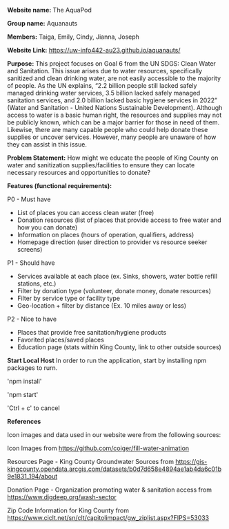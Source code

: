 **Website name:** The AquaPod

**Group name:** Aquanauts

**Members:** Taiga, Emily, Cindy, Jianna, Joseph

**Website Link:** https://uw-info442-au23.github.io/aquanauts/

**Purpose:**
This project focuses on Goal 6 from the UN SDGS: Clean Water and Sanitation. This issue arises due to water resources, specifically sanitized and clean drinking water, are not easily accessible to the majority of people. As the UN explains, “2.2 billion people still lacked safely managed drinking water services, 3.5 billion lacked safely managed sanitation services, and 2.0 billion lacked basic hygiene services in 2022” (Water and Sanitation - United Nations Sustainable Development). Although access to water is a basic human right, the resources and supplies may not be publicly known, which can be a major barrier for those in need of them. Likewise, there are many capable people who could help donate these supplies or uncover services. However, many people are unaware of how they can assist in this issue.


**Problem Statement:**
How might we educate the people of King County on water and sanitization supplies/facilities to ensure they can locate necessary resources and opportunities to donate?


**Features (functional requirements):**


P0 - Must have
- List of places you can access clean water (free)
- Donation resources (list of places that provide access to free water and how you can donate)
- Information on places (hours of operation, qualifiers, address)
- Homepage direction (user direction to provider vs resource seeker screens)


P1 - Should have
- Services available at each place (ex. Sinks, showers, water bottle refill stations, etc.)
- Filter by donation type (volunteer, donate money, donate resources)
- Filter by service type or facility type
- Geo-location + filter by distance (Ex. 10 miles away or less)


P2 - Nice to have
- Places that provide free sanitation/hygiene products
- Favorited places/saved places
- Education page (stats within King County, link to other outside sources)


**Start Local Host**
In order to run the application, start by installing npm packages to rurn. 

'npm install' 

'npm start'

'Ctrl + c' to cancel 

**References**

Icon images and data used in our website were from the following sources:

Icon Images from https://github.com/coiger/fill-water-animation

Resources Page - King County Groundwater Sources from https://gis-kingcounty.opendata.arcgis.com/datasets/b0d7d658e4894ae1ab4da6c01b9e1831_194/about

Donation Page - Organization promoting water & sanitation access from https://www.digdeep.org/wash-sector

Zip Code Information for King County from https://www.ciclt.net/sn/clt/capitolimpact/gw_ziplist.aspx?FIPS=53033
